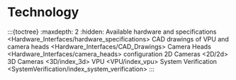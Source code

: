 # Technology 

:::{toctree}
    :maxdepth: 2
    :hidden:
Available hardware and specifications <Hardware_Interfaces/hardware_specifications>
CAD drawings of VPU and camera heads <Hardware_Interfaces/CAD_Drawings>
Camera Heads <Hardware_Interfaces/camera_heads>
configuration
2D Cameras <2D/2d>
3D Cameras <3D/index_3d>
VPU <VPU/index_vpu>
System Verification <SystemVerification/index_system_verification>
:::